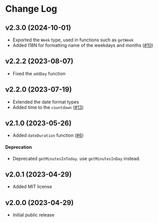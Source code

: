 # Change Log

## v2.3.0 (2024-10-01)
- Exported the `Week` type, used in functions such as `getWeek`
- Added I18N for formatting name of the weekdays and months ([#10](https://github.com/Vieolo/date-js/issues/10))

## v2.2.2 (2023-08-07)
- Fixed the `addDay` function

## v2.2.0 (2023-07-19)
- Extended the date format types
- Added time to the `countdown` ([#13](https://github.com/Vieolo/date-js/issues/13)) 

## v2.1.0 (2023-05-26)
- Added `dateDuration` function ([#6](https://github.com/Vieolo/date-js/issues/6))

#### Deprecation
- Deprecated `getMinutesInToday`. use `getMinutesInDay` instead.

## v2.0.1 (2023-04-29)
- Added MIT license

## v2.0.0 (2023-04-29)
- Initial public release
